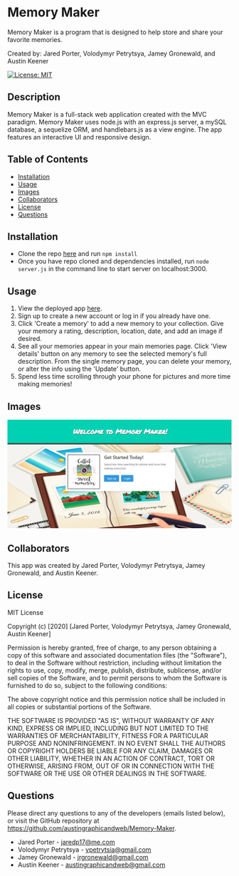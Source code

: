 
# Memory Maker
Memory Maker is a program that is designed to help store and share your favorite memories.

Created by: Jared Porter, Volodymyr Petrytsya, Jamey Gronewald, and Austin Keener

[![License: MIT](https://img.shields.io/badge/License-MIT-yellow.svg)](https://opensource.org/licenses/MIT)
  
## Description
Memory Maker is a full-stack web application created with the MVC paradigm. Memory Maker uses node.js with an express.js server, a mySQL database, a sequelize ORM, and handlebars.js as a view engine. The app features an interactive UI and responsive design. 

## Table of Contents
* [Installation](#Installation)
* [Usage](#Usage)
* [Images](#Images)
* [Collaborators](#Collaborators)
* [License](#License)
* [Questions](#Questions)

## Installation
* Clone the repo [here](https://github.com/austingraphicandweb/Memory-Maker) and run  ```npm install```
* Once you have repo cloned and dependencies installed, run  ```node server.js``` in the command line to start server on localhost:3000.

## Usage
1. View the deployed app [here]().
2. Sign up to create a new account or log in if you already have one.
3. Click 'Create a memory' to add a new memory to your collection. Give your memory a rating, description, location, date, and add an image if desired.
4. See all your memories appear in your main memories page. Click 'View details' button on any memory to see the selected memory's full description. From the single memory page, you can delete your memory, or alter the info using the 'Update' button.
5. Spend less time scrolling through your phone for pictures and more time making memories!

## Images

![Home Page](./public/assets/images/homeScreenshot.png)

## Collaborators
This app was created by Jared Porter, Volodymyr Petrytsya, Jamey Gronewald, and Austin Keener.

## License
MIT License

Copyright (c) [2020] [Jared Porter, Volodymyr Petrytsya, Jamey Gronewald, Austin Keener]

Permission is hereby granted, free of charge, to any person obtaining a copy
of this software and associated documentation files (the "Software"), to deal
in the Software without restriction, including without limitation the rights
to use, copy, modify, merge, publish, distribute, sublicense, and/or sell
copies of the Software, and to permit persons to whom the Software is
furnished to do so, subject to the following conditions:

The above copyright notice and this permission notice shall be included in all
copies or substantial portions of the Software.

THE SOFTWARE IS PROVIDED "AS IS", WITHOUT WARRANTY OF ANY KIND, EXPRESS OR
IMPLIED, INCLUDING BUT NOT LIMITED TO THE WARRANTIES OF MERCHANTABILITY,
FITNESS FOR A PARTICULAR PURPOSE AND NONINFRINGEMENT. IN NO EVENT SHALL THE
AUTHORS OR COPYRIGHT HOLDERS BE LIABLE FOR ANY CLAIM, DAMAGES OR OTHER
LIABILITY, WHETHER IN AN ACTION OF CONTRACT, TORT OR OTHERWISE, ARISING FROM,
OUT OF OR IN CONNECTION WITH THE SOFTWARE OR THE USE OR OTHER DEALINGS IN THE
SOFTWARE.

## Questions
Please direct any questions to any of the developers (emails listed below), or visit the GitHub repository at https://github.com/austingraphicandweb/Memory-Maker.

* Jared Porter - jaredp17@me.com
* Volodymyr Petrytsya - vpetrytsia@gmail.com
* Jamey Gronewald - jrgronewald@gmail.com
* Austin Keener - austingraphicandweb@gmail.com
